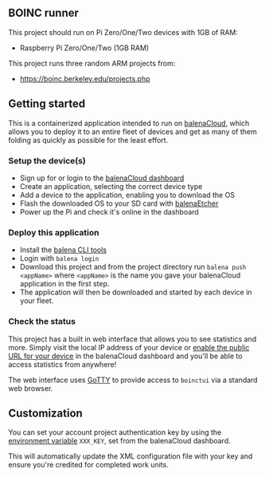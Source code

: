 ## BOINC runner
This project should run on Pi Zero/One/Two devices with 1GB of RAM:
* Raspberry Pi Zero/One/Two (1GB RAM)

This project runs three random ARM projects from:
* https://boinc.berkeley.edu/projects.php

## Getting started

This is a containerized application intended to run on [balenaCloud](https://www.balena.io/cloud/), which allows you to deploy it to an entire fleet of devices and get as many of them folding as quickly as possible for the least effort. 

### Setup the device(s)

* Sign up for or login to the [balenaCloud dashboard](https://dashboard.balena-cloud.com)
* Create an application, selecting the correct device type
* Add a device to the application, enabling you to download the OS
* Flash the downloaded OS to your SD card with [balenaEtcher](https://balena.io/etcher)
* Power up the Pi and check it's online in the dashboard

### Deploy this application

* Install the [balena CLI tools](https://github.com/balena-io/balena-cli/blob/master/INSTALL.md)
* Login with `balena login`
* Download this project and from the project directory run `balena push <appName>` where `<appName>` is the name you gave your balenaCloud application in the first step.
* The application will then be downloaded and started by each device in your fleet.

### Check the status

This project has a built in web interface that allows you to see statistics and more. Simply visit the local IP address of your device or [enable the public URL for your device](https://www.balena.io/docs/learn/manage/actions/#enable-public-device-url) in the balenaCloud dashboard and you'll be able to access statistics from anywhere!

The web interface uses [GoTTY](https://github.com/yudai/gotty) to provide access to `boinctui` via a standard web browser.

## Customization

You can set your account project authentication key by using the [environment variable](https://www.balena.io/docs/learn/manage/serv-vars/) `XXX_KEY`, set from the balenaCloud dashboard. 

This will automatically update the XML configuration file with your key and ensure you're credited for completed work units.
